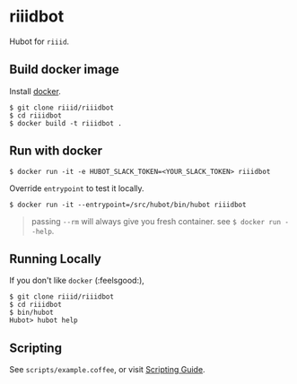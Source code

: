 # riiidbot

Hubot for `riiid`.

## Build docker image

Install [docker](https://docs.docker.com/installation/).

    $ git clone riiid/riiidbot
    $ cd riiidbot
    $ docker build -t riiidbot .

## Run with docker

    $ docker run -it -e HUBOT_SLACK_TOKEN=<YOUR_SLACK_TOKEN> riiidbot

Override `entrypoint` to test it locally.

    $ docker run -it --entrypoint=/src/hubot/bin/hubot riiidbot

> passing `--rm` will always give you fresh container. see `$ docker run --help`.

## Running Locally

If you don't like `docker` (:feelsgood:),

    $ git clone riiid/riiidbot
    $ cd riiidbot
    $ bin/hubot
    Hubot> hubot help

## Scripting

See `scripts/example.coffee`, or visit [Scripting Guide](https://github.com/github/hubot/blob/master/docs/scripting.md).
